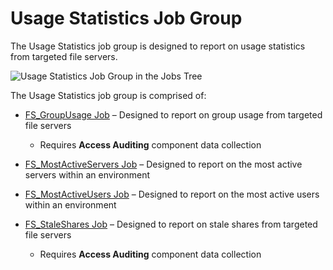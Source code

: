 # Usage Statistics Job Group

The Usage Statistics job group is designed to report on usage statistics from targeted file servers.

![Usage Statistics Job Group in the Jobs Tree](/img/product_docs/accessanalyzer/admin/hostmanagement/jobstree.webp)

The Usage Statistics job group is comprised of:

- [FS_GroupUsage Job](/docs/accessanalyzer/12.0/solutions/filesystem/activity/usagestatistics/fs-groupusage.md) – Designed to report on group usage from targeted file
  servers

  - Requires **Access Auditing** component data collection

- [FS_MostActiveServers Job](/docs/accessanalyzer/12.0/solutions/filesystem/activity/usagestatistics/fs-mostactiveservers.md) – Designed to report on the most active
  servers within an environment
- [FS_MostActiveUsers Job](/docs/accessanalyzer/12.0/solutions/filesystem/activity/usagestatistics/fs-mostactiveusers.md) – Designed to report on the most active users
  within an environment
- [FS_StaleShares Job](/docs/accessanalyzer/12.0/solutions/filesystem/activity/usagestatistics/fs-staleshares.md) – Designed to report on stale shares from targeted file
  servers

  - Requires **Access Auditing** component data collection

